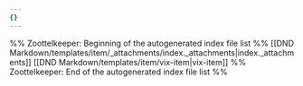 ```yaml
---
{}
---
```

%% Zoottelkeeper: Beginning of the autogenerated index file list  %%
 [[DND Markdown/templates/item/_attachments/index._attachments|index._attachments]]
 [[DND Markdown/templates/item/vix-item|vix-item]]
%% Zoottelkeeper: End of the autogenerated index file list  %%
